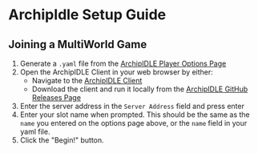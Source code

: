 # ArchipIdle Setup Guide

## Joining a MultiWorld Game
1. Generate a `.yaml` file from the [ArchipIDLE Player Options Page](/games/ArchipIDLE/player-options)
2. Open the ArchipIDLE Client in your web browser by either:
    - Navigate to the [ArchipIDLE Client](http://idle.multiworld.link)
    - Download the client and run it locally from the
      [ArchipIDLE GitHub Releases Page](https://github.com/ArchipelagoMW/archipidle/releases)
3. Enter the server address in the `Server Address` field and press enter
4. Enter your slot name when prompted. This should be the same as the `name` you entered on the
   options page above, or the `name` field in your yaml file.
5. Click the "Begin!" button.
